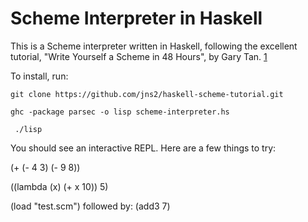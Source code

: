 Scheme Interpreter in Haskell
=============================

This is a Scheme interpreter written in Haskell, following the excellent tutorial, "Write Yourself a Scheme in 48 Hours", by Gary Tan. [1]

To install, run:

```git clone https://github.com/jns2/haskell-scheme-tutorial.git```

```ghc -package parsec -o lisp scheme-interpreter.hs```

``` ./lisp```

You should see an interactive REPL.  Here are a few things to try:

(+ (- 4 3) (- 9 8))

((lambda (x) (+ x 10)) 5)

(load "test.scm") 
followed by:
(add3 7)

[1]: http://jonathan.tang.name/files/scheme_in_48/tutorial/overview.html
